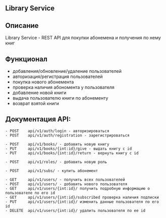 Library Service
---

Описание
---
Library Service - REST API для покупки абонемена и получения по нему книг


Функционал
---

- добавления/обновление/удаление пользователей
- авторизация/регистрация пользователей
- покупка нового абонемента
- проверка наличия абономента у пользователя
- добавление новой книги
- выдача пользователю книги по абонементу
- возврат взятой книги


Документация API:
---
    - POST    api/v1/auth/login - авторизироваться
	- POST    api/v1/auth/registration - зарегистрироваться
	
	- POST    api/v1/books/ - добавить новую книгу
    - PUT     api/v1/books/{int:id}/give - выдать книгу с id
	- PUT     api/v1/books/{int:id}/return - вернуть книгу с id
	
	- POST    api/v1/roles/ - добавить новую роль

	- POST    api/v1/subs/ - купить абонемент

	- GET     api/v1/users/ - получить всех пользователей
	- POST    api/v1/users/ - добавить нового пользователя
	- GET     api/v1/users/{int:id}/ получить подробную информацию о пользователе по его id
    - GET     api/v1/users/{int:id}/subscribed проверка наличия подписки
	- PUT     api/v1/users/{int:id}/ изменить данные пользователя по его id
	- DELETE  api/v1/users/{int:id}/ удалить пользователя по ее id

		